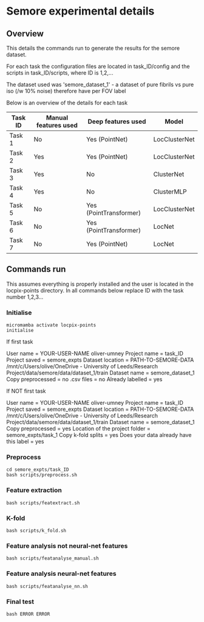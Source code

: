 # Semore experimental details

## Overview

This details the commands run to generate the results for the semore dataset.

For each task the configuration files are located in task_ID/config and the scripts in task_ID/scripts, where ID is 1,2,...

The dataset used was 'semore_dataset_1' - a dataset of pure fibrils vs pure iso (/w 10% noise) therefore have per FOV label

Below is an overview of the details for each task 

| Task ID  | Manual features used | Deep features used | Model |
| ------------- | ------------- | ------------- | ------------- |
| Task 1  | No  | Yes (PointNet) | LocClusterNet |
| Task 2  | Yes  | Yes (PointNet) | LocClusterNet |
| Task 3  | Yes  | No | ClusterNet |
| Task 4  | Yes  | No | ClusterMLP |
| Task 5  | No  | Yes (PointTransformer) | LocClusterNet |
| Task 6  | No  | Yes (PointTransformer) | LocNet |
| Task 7  | No  | Yes (PointNet) | LocNet |

## Commands run

This assumes everything is properly installed and the user is located in the locpix-points directory.
In all commands below replace ID with the task number 1,2,3...

### Initialise

```shell
micromamba activate locpix-points
initialise
```

If first task

User name = YOUR-USER-NAME oliver-umney
Project name = task_ID
Project saved = semore_expts
Dataset location = PATH-TO-SEMORE-DATA  /mnt/c/Users/olive/OneDrive - University of Leeds/Research Project/data/semore/data/dataset_1/train
Dataset name = semore_dataset_1
Copy preprocessed = no
.csv files = no
Already labelled = yes

If NOT first task

User name = YOUR-USER-NAME oliver-umney
Project name = task_ID
Project saved = semore_expts
Dataset location = PATH-TO-SEMORE-DATA  /mnt/c/Users/olive/OneDrive - University of Leeds/Research Project/data/semore/data/dataset_1/train
Dataset name = semore_dataset_1
Copy preprocessed = yes
Location of the project folder = semore_expts/task_1
Copy k-fold splits = yes
Does your data already have this label = yes

### Preprocess

```shell
cd semore_expts/task_ID
bash scripts/preprocess.sh
```

### Feature extraction

```shell
bash scripts/featextract.sh
```

### K-fold 

```shell
bash scripts/k_fold.sh
```

### Feature analysis not neural-net features

```shell
bash scripts/featanalyse_manual.sh
```

### Feature analysis neural-net features

```shell
bash scripts/featanalyse_nn.sh
```

### Final test

```shell
bash ERROR ERROR
```